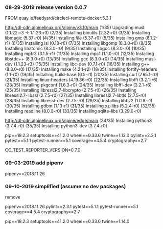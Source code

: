 ### 08-29-2019 release version 0.0.7

FROM quay.io/feedyard/circleci-remote-docker:5.3.1

http://dl-cdn.alpinelinux.org/alpine/v3.10/main
(1/35) Upgrading musl (1.1.22-r3 -> 1.1.23-r3)
(2/35) Installing binutils (2.32-r0)
(3/35) Installing libmagic (5.37-r0)
(4/35) Installing file (5.37-r0)
(5/35) Installing gmp (6.1.2-r1)
(6/35) Installing isl (0.18-r0)
(7/35) Installing libgomp (8.3.0-r0)
(8/35) Installing libatomic (8.3.0-r0)
(9/35) Installing libgcc (8.3.0-r0)
(10/35) Installing mpfr3 (3.1.5-r1)
(11/35) Installing mpc1 (1.1.0-r0)
(12/35) Installing libstdc++ (8.3.0-r0)
(13/35) Installing gcc (8.3.0-r0)
(14/35) Installing musl-dev (1.1.23-r3)
(15/35) Installing libc-dev (0.7.1-r0)
(16/35) Installing g++ (8.3.0-r0)
(17/35) Installing make (4.2.1-r2)
(18/35) Installing fortify-headers (1.1-r0)
(19/35) Installing build-base (0.5-r1)
(20/35) Installing curl (7.65.1-r0)
(21/35) Installing linux-headers (4.19.36-r0)
(22/35) Installing libffi (3.2.1-r6)
(23/35) Installing pkgconf (1.6.3-r0)
(24/35) Installing libffi-dev (3.2.1-r6)
(25/35) Installing libressl2.7-libcrypto (2.7.5-r0)
(26/35) Installing libressl2.7-libssl (2.7.5-r0)
(27/35) Installing libressl2.7-libtls (2.7.5-r0)
(28/35) Installing libressl-dev (2.7.5-r0)
(29/35) Installing libbz2 (1.0.8-r1)
(30/35) Installing gdbm (1.13-r1)
(31/35) Installing xz-libs (5.2.4-r0)
(32/35) Installing readline (8.0.0-r0)
(33/35) Installing sqlite-libs (3.29.0-r0)

http://dl-cdn.alpinelinux.org/alpine/edge/main
(34/35) Installing python3 (3.7.4-r0)
(35/35) Installing python3-dev (3.7.4-r0)

pip==19.2.3
setuptools==41.2.0
wheel==0.33.6
twine==1.13.0
pylint==2.3.1
pytest==5.1.1
pytest-runner==5.1
coverage==4.5.4
cryptography==2.7

CC_TEST_REPORTER_VERSION=0.7.0

### 09-03-2019 add pipenv

pipenv==2018.11.26

### 09-10-2019 simplified (assume no dev packages)

remove

pipenv==2018.11.26
pylint==2.3.1
pytest==5.1.1
pytest-runner==5.1
coverage==4.5.4
cryptography==2.7

pip==19.2.3
setuptools==41.2.0
wheel==0.33.6
twine==1.14.0
